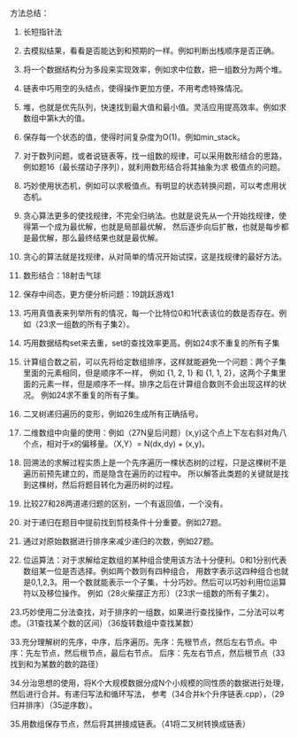 方法总结：
1. 长短指针法
2. 去模拟结果，看看是否能达到和预期的一样。例如判断出栈顺序是否正确。
3. 将一个数据结构分为多段来实现效率，例如求中位数，把一组数分为两个堆。
4. 链表中巧用空的头结点，使得操作更加方便，不用考虑特殊情况。
5. 堆，也就是优先队列，快速找到最大值和最小值。灵活应用提高效率。例如求数组中第k大的值。
6. 保存每一个状态的值，使得时间复杂度为O(1)。例如min_stack。

7. 对于数列问题，或者说链表等，找一组数的规律，可以采用数形结合的思路，例如题16（最长摆动子序列），就利用数形结合将其抽象为求
极值点的问题。
8. 巧妙使用状态机，例如可以求极值点。有明显的状态转换问题，可以考虑用状态机。
9. 贪心算法更多的使找规律，不完全归纳法。也就是说先从一个开始找规律，使得第一个成为最优解，也就是局部最优解，
然后逐步向后扩散，也就是每步都是最优解，那么最终结果也就是最优解。
10. 贪心的算法就是找规律，从对简单的情况开始试探，这是找规律的最好方法。
11. 数形结合：18射击气球
12. 保存中间态，更方便分析问题：19跳跃游戏1

13. 巧用真值表来列举所有的情况，每一个比特位0和1代表该位的数是否存在。例如（23求一组数的所有子集2）。
14. 巧用数据结构set来去重，set的查找效率更高。例如24求不重复的所有子集
15. 计算组合数之前，可以先将给定数组排序，这样就能避免一个问题：两个子集里面的元素相同，但是顺序不一样，
例如 {1, 2, 1} 和 {1, 1, 2}，这两个子集里面的元素一样，但是顺序不一样。排序之后在计算组合数则不会出现这样的状况。
例如24求不重复的所有子集。
16. 二叉树递归遍历的变形，例如26生成所有正确括号。

17. 二维数组中向量的使用：例如（27N皇后问题）(x,y)这个点上下左右斜对角八个点，相对于x的偏移量。（X,Y）= N(dx,dy) + (x,y)。
18. 回溯法的求解过程实质上是一个先序遍历一棵状态树的过程，只是这棵树不是遍历前预先建立的，而是隐含在遍历的过程中。
所以解答此类题的关键就是找到这棵树，然后将题目转化为遍历树的过程。
19. 比较27和28两道递归题的区别，一个有返回值，一个没有。
20. 对于递归在题目中提前找到剪枝条件十分重要。例如27题。
21. 通过对原始数据进行排序来减少递归的次数，例如27题。
22. 位运算法：对于求解给定数组的某种组合使用该方法十分便利。0和1分别代表数组某一位是否选择。例如两个数则有四种组合，
用数字表示这四种组合也就是0,1,2,3。用一个数就能表示一个子集，十分巧妙。然后可以巧妙利用位运算符以及移位操作。
例如（28火柴摆正方形）（23求一组数的所有子集2）。

23.巧妙使用二分法查找，对于排序的一组数，如果进行查找操作，二分法可以考虑。（31查找某个数的区间）（36旋转数组中查找某数）

33.充分理解树的先序，中序，后序遍历。先序：先根节点，然后左右节点。中序：先左节点，然后根节点，最后右节点。
后序：先左右节点，然后根节点（33找到和为某数的数的路径）

34.分治思想的使用，将K个大规模数据分成N个小规模的同性质的数据进行处理，然后进行合并。有递归写法和循环写法，
参考（34合并k个升序链表.cpp），（29归并排序）（35逆序数）。

35.用数组保存节点，然后将其拼接成链表。（41将二叉树转换成链表）
